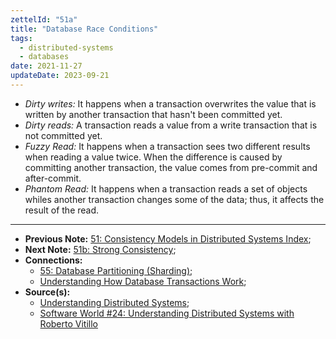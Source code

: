 ```yaml
---
zettelId: "51a"
title: "Database Race Conditions"
tags:
  - distributed-systems
  - databases
date: 2021-11-27
updateDate: 2023-09-21
---
```


- *Dirty writes:* It happens when a transaction overwrites the value that is written by another transaction that hasn't been committed yet.
- *Dirty reads:* A transaction reads a value from a write transaction that is not committed yet.
- *Fuzzy Read:* It happens when a transaction sees two different results when reading a value twice. When the difference is caused by committing another transaction, the value comes from pre-commit and after-commit.
- *Phantom Read:* It happens when a transaction reads a set of objects whiles another transaction changes some of the data; thus, it affects the result of the read.

---

- **Previous Note:** [51: Consistency Models in Distributed Systems Index](/notes/51/);
- **Next Note:** [51b: Strong Consistency](/notes/51b/);
- **Connections:**
  - [55: Database Partitioning (Sharding)](/notes/55/);
  - [Understanding How Database Transactions Work](/books/understanding-how-database-transactions-work/);
- **Source(s):**
  - [Understanding Distributed Systems](https://understandingdistributed.systems/);
  - [Software World #24: Understanding Distributed Systems with Roberto Vitillo](https://mediations.candost.blog/p/24-understanding-distributed-systems)
